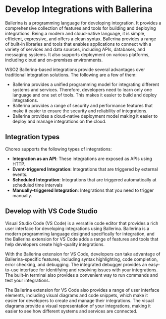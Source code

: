 # Develop Integrations with Ballerina

Ballerina is a programming language for developing integration. It provides a comprehensive collection of features and tools for building and deploying integrations. Being a modern and cloud-native language, it is simple, efficient, expressive, and offers a clean syntax. Ballerina provides a range of built-in libraries and tools that enables applications to connect with a variety of services and data sources, including APIs, databases, and messaging systems. It also supports deployment on various platforms, including cloud and on-premises environments.

WSO2 Ballerina-based integrations provide several advantages over traditional integration solutions. The following are a few of them:

- Ballerina provides a unified programming model for integrating different systems and services. Therefore, developers need to learn only one language and one set of tools. This makes it easier to build and deploy integrations.
- Ballerina provides a range of security and performance features that make it easier to ensure the security and reliability of integrations.
- Ballerina provides a cloud-native deployment model making it easier to deploy and manage integrations on the cloud.

## Integration types

Choreo supports the following types of integrations:

- **Integration as an API**: These integrations are exposed as APIs using HTTP.
- **Event-triggered Integration**: Integrations that are triggered by external events.
- **Scheduled Integration**: Integrations that are triggered automatically at scheduled time intervals
- **Manually-triggered Integration**: Integrations that you need to trigger manually.

## Develop with VS Code Studio

Visual Studio Code (VS Code) is a versatile code editor that provides a rich user interface for developing integrations
using Ballerina. Ballerina is a modern programming language designed specifically for integration, and the Ballerina
extension for VS Code adds a range of features and tools that help developers create high-quality integrations.

With the Ballerina extension for VS Code, developers can take advantage of Ballerina-specific features, including syntax
highlighting, code completion, error checking, and debugging. The integrated debugger provides an easy-to-use interface
for identifying and resolving issues with your integrations. The built-in terminal also provides a convenient way to run
commands and test your integrations.

The Ballerina extension for VS Code also provides a range of user interface elements, including visual diagrams and code
snippets, which make it easier for developers to create and manage their integrations. The visual diagrams provide a
visual representation of your integrations, making it easier to see how different systems and services are connected.
